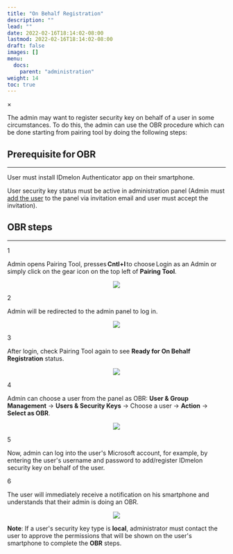 ```yaml
---
title: "On Behalf Registration"
description: ""
lead: ""
date: 2022-02-16T18:14:02-08:00
lastmod: 2022-02-16T18:14:02-08:00
draft: false
images: []
menu:
  docs:
    parent: "administration"
weight: 14
toc: true
---
```


<div id="_modal" class="modal">
  <span class="close">&times;</span>
  <img class="modal-content" id="img01">
</div>

The admin may want to register security key on behalf of a user in some circumstances. To do this, the admin can use the OBR
procedure which can be done starting from pairing tool by doing the following steps:

## Prerequisite for OBR

<hr class="hr-line">

<div class="step-row-container">
  <div class="step-column bullet-container">
    <div class="bullet"></div>
  </div>
  <div class="card-column">
    <div class="step-text" >
      <div class="card-body">
        <p>User must install IDmelon Authenticator app on their smartphone.</p>
      </div>
    </div>
  </div>
</div>

<div class="step-row-container">
  <div class="step-column bullet-container">
    <div class="bullet"></div>
  </div>
  <div class="card-column">
    <div class="step-text" >
      <div class="card-body">
        <p>User security key status must be active in administration panel (Admin must <a href="https://docs.idmelon.com/docs/administration/enrollment/" style="font-size=16px;">add the user</a> to the panel via invitation email and user must accept the invitation).</p>
      </div>
    </div>
  </div>
</div>

## OBR steps

<hr class="hr-line">

<div class="step-row-container">
  <div class="step-column step-count-size">
    <p class="step-counter">1</p>
  </div>
  <div class="card-column">
    <div class="step-text" >
      <div class="card-body">
        <p>Admin opens Pairing Tool, presses <span style="font-weight:bold;">Cntl+I</span> to choose Login as an Admin or simply click on the gear icon on the top left of <span style="font-weight:bold;">Pairing Tool</span>.</p>
      </div>
    </div>
  </div>
</div>

<p align="center">
<img src="/images/vendor/Panel/OBR_1.png" class="doc-img-frame">
</p>

<div class="step-row-container">
  <div class="step-column step-count-size">
    <p class="step-counter">2</p>
  </div>
  <div class="card-column">
    <div class="step-text" >
      <div class="card-body">
        <p>Admin will be redirected to the admin panel to log in.</p>
      </div>
    </div>
  </div>
</div>

<p align="center">
<img src="/images/vendor/Panel/OBR_2.png" class="doc-img-frame">
</p>

<div class="step-row-container">
  <div class="step-column step-count-size">
    <p class="step-counter">3</p>
  </div>
  <div class="card-column">
    <div class="step-text" >
      <div class="card-body">
        <p>After login, check Pairing Tool again to see <span style="font-weight:bold;">Ready for On Behalf Registration</span> status.</p>
      </div>
    </div>
  </div>
</div>

<p align="center">
<img src="/images/vendor/Panel/OBR_3.png" class="doc-img-frame">
</p>

<div class="step-row-container">
  <div class="step-column step-count-size">
    <p class="step-counter">4</p>
  </div>
  <div class="card-column">
    <div class="step-text" >
      <div class="card-body">
        <p>
          Admin can choose a user from the panel as OBR: <span style="font-weight:bold;">User & Group Management</span> -> <span style="font-weight:bold;">Users & Security Keys</span> -> Choose a user -> <span style="font-weight:bold;">Action</span> -> <span style="font-weight:bold;">Select as OBR</span>.
        </p>
      </div>
    </div>
  </div>
</div>

<p align="center">
<img src="/images/vendor/Panel/OBR_4.png" class="doc-img-frame">
</p>

<div class="step-row-container">
  <div class="step-column step-count-size">
    <p class="step-counter">5</p>
  </div>
  <div class="card-column">
    <div class="step-text" >
      <div class="card-body">
        <p>Now, admin can log into the user's Microsoft account, for example, by entering the user's username and password to add/register IDmelon security key on behalf of
        the user.
        </p>
      </div>
    </div>
  </div>
</div>

<div class="step-row-container">
  <div class="step-column step-count-size">
    <p class="step-counter">6</p>
  </div>
  <div class="card-column">
    <div class="step-text" >
      <div class="card-body">
        <p>The user will immediately receive a notification on his smartphone and understands that their admin is doing an OBR.</p>
      </div>
    </div>
  </div>
</div>

<p align="center">
<img src="/images/vendor/Panel/OBR_5.png" class="doc-img-frame">
</p>

<p class="note-body"><span style="font-weight:bold;">Note</span>: If a user's security key type is <span style="font-weight:bold;">local</span>, administrator must contact the user to approve the permissions that will be shown on the user's smartphone to complete the <span style="font-weight:bold;">OBR</span> steps.</p>

